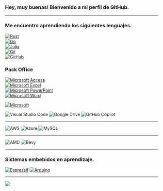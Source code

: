 ### Hey, muy buenas! Bienvenido a mi perfil de GitHub.

---

### Me encuentro aprendiendo los siguientes lenguajes.
[![Rust](https://img.shields.io/badge/Rust-ff7300?style=for-the-badge&logo=rust&labelColor=000000)](https://www.rust-lang.org/)     
[![Go](https://img.shields.io/badge/go-0096ff?style=for-the-badge&logo=go&labelColor=000000)](https://go.dev/)     
[![Julia](https://img.shields.io/badge/Julia-e61ec8?style=for-the-badge&logo=julia&labelColor=000000&logoColor=ebebeb)](https://julialang.org/)     
[![Git](https://img.shields.io/badge/git-eb4141?style=for-the-badge&logo=git&labelColor=000000&logoColor=ffffff)](https://git-scm.com/)     
[![GitHub](https://img.shields.io/badge/github-373737?style=for-the-badge&logo=git&labelColor=000000&logoColor=ffffff)](https://github.com/)     

### Pack Office 
[![Microsoft Access](https://img.shields.io/badge/Microsoft_Access-aa2800?style=for-the-badge&logo=microsoft-access&logoColor=white)](https://www.microsoft.com/es-ar/microsoft-365/access)     
[![Microsoft Excel](https://img.shields.io/badge/Microsoft_Excel-007846?style=for-the-badge&logo=microsoft-excel&logoColor=white)](https://www.microsoft.com/es-ar/microsoft-365/excel)     
[![Microsoft PowerPoint](https://img.shields.io/badge/Microsoft_PowerPoint-d27800?style=for-the-badge&logo=powerpoint&logoColor=white)](https://www.microsoft.com/es-ar/microsoft-365/powerpoint)     
[![Microsoft Word](https://img.shields.io/badge/Microsoft_Word-005a96?style=for-the-badge&logo=microsoft-word&logoColor=white)](https://www.microsoft.com/es-ar/microsoft-365/word)     


[![Microsoft](https://img.shields.io/badge/Access-373737?style=for-the-badge&logo=Microsoft&labelColor=000000&logoColor=ffffff)](https://github.com/)     


![Visual Studio Code](https://img.shields.io/badge/Visual%20Studio%20Code-0078d7.svg?style=for-the-badge&logo=visual-studio-code&logoColor=white)
![Google Drive](https://img.shields.io/badge/Google%20Drive-4285F4?style=for-the-badge&logo=googledrive&logoColor=white)
![GitHub Copilot](https://img.shields.io/badge/github_copilot-8957E5?style=for-the-badge&logo=github-copilot&logoColor=white)

---
![AWS](https://img.shields.io/badge/AWS-%23FF9900.svg?style=for-the-badge&logo=amazon-aws&logoColor=white)
![Azure](https://img.shields.io/badge/azure-%230072C6.svg?style=for-the-badge&logo=microsoftazure&logoColor=white)
![MySQL](https://img.shields.io/badge/mysql-4479A1.svg?style=for-the-badge&logo=mysql&logoColor=white)

---
![AMD](https://img.shields.io/badge/AMD-%23000000.svg?style=for-the-badge&logo=amd&logoColor=white)
![Bevy](https://img.shields.io/badge/bevy-%23232326.svg?style=for-the-badge&logo=bevy&logoColor=white)

---
### Sistemas embebidos en aprendizaje.

[![Espressif](https://img.shields.io/badge/Espressif-eb4141?style=for-the-badge&logo=espressif&labelColor=000000&logoColor=ffffff)](https://www.espressif.com/) 
[![Arduino](https://img.shields.io/badge/Arduino-00979D?style=for-the-badge&logo=arduino&labelColor=000000&logoColor=ffffff)](https://www.arduino.cc/)

---

<!-- Este es un comentario invisible -->
![](https://github-readme-stats.vercel.app/api?username=owen-ian&theme=codeSTACKr&hide_border=false&include_all_commits=true&count_private=false)<br/>
